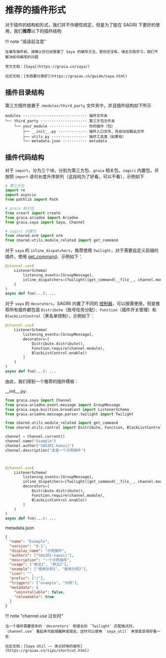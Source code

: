 # 推荐的插件形式

对于插件的结构和形式，我们并不作硬性规定，但是为了能在 SAGIRI 下更好的使用，我们**推荐**以下的插件结构

!!! note "阅读前注意"

    在编写插件前，请确认你已经掌握了 Saya 的编写方法，若你还没有，请去文档学习，我们不解决如何编写的问题
    
    官方文档：[Saya](https://graia.cn/saya/)
    
    社区文档：[东西要分类好](https://graiax.cn/guide/saya.html)

## 插件目录结构

第三方插件放置于 `/modules/third_party` 文件夹中，并且插件结构如下所示

```text
modules ····························· 插件文件夹
└── third_party ····················· 第三方包文件夹
    └── your_module ················· 你的插件（包）
        ├── __init__.py ············· 插件入口文件，将自动加载此文件
        ├── utils.py ················ 插件工具类（如果有）
        └── metadata.json ··········· metadata
```

## 插件代码结构

对于 `import`，分为三个块，分别为第三方包、`graia` 相关包，`sagiri` 内置包，并按照 `import` 语句长度升序排列（这段纯为了好看，可以不看），示例如下

```python
# 第三方包
import re
import asyncio
from pathlib import Path

# graia 相关包
from creart import create
from graia.ariadne import Ariadne
from graia.saya import Saya, Channel

# sagiri 内置包
from shared.orm import orm
from shared.utils.module_related import get_command
```

对于 `saya` 的 `inline_dispatchers`，推荐使用 `Twilight`，对于需要自定义前缀的插件，使用 [get_command](/development/utils/module_related/#get_command)，示例如下：

```python
@channel.use(
    ListenerSchema(
        listening_events=[GroupMessage],
        inline_dispatchers=[Twilight([get_command(__file__, channel.module), *other_matchers])]
    )
)
async def foo(...): ...
```

对于 `saya` 的 `decorators`，SAGIRI 内置了不同的 [控制器](/development/utils/control)，可以按需使用，但是推荐所有插件都包涵 `Distribute`（账号任务分配）、`Function`（插件开关管理）和 `BlackListControl`（黑名单控制），示例如下：

```python
@channel.use(
    ListenerSchema(
        listening_events=[GroupMessage], 
        decorators=[
            Distribute.distribute(),
            Function.require(channel.module),
            BlackListControl.enable()
        ]
    )
)
async def foo(...): ...
```

由此，我们得到一个推荐的插件模板：

\_\_init\_\_.py:

```python
from graia.saya import Channel
from graia.ariadne.event.message import GroupMessage
from graia.saya.builtins.broadcast import ListenerSchema
from graia.ariadne.message.parser.twilight import Twilight

from shared.utils.module_related import get_command
from shared.utils.control import Distribute, Function, BlackListControl

channel = Channel.current()
channel.name("Example")
channel.author("SAGIRI-kawaii")
channel.description("这是一个示例插件")



@channel.use(
    ListenerSchema(
        listening_events=[GroupMessage], 
        inline_dispatchers=[Twilight([get_command(__file__, channel.module), *other_matchers])]
        decorators=[
            Distribute.distribute(),
            Function.require(channel.module),
            BlackListControl.enable()
        ]
    )
)
async def foo(...): ...
```

metadata.json

```json
{
  "name": "Example",
  "version": "0.1",
  "display_name": "示例插件",
  "authors": ["SAGIRI-kawaii"],
  "description": "一个示例插件",
  "usage": ["用法1", "用法2"],
  "example": ["使用示例1", "使用示例2"],
  "icon": "",
  "prefix": ["/"],
  "triggers": ["example", "示例"],
  "metadata": {
    "uninstallable": false,
    "reloadable": true
  }
}
```

!!! note "channel.use 过长时"
    
    当一个插件需要很多的 `decoretors` 和很长的 `Twilight` 匹配格式时，`channel.use` 看起来可能很臃肿或很丑，这时可以使用 `saya_util` 来使其变得好看一些
    
    社区文档：[Saya Util —— 来点好用的缩写](https://graiax.cn/tips/shortcut.html)
